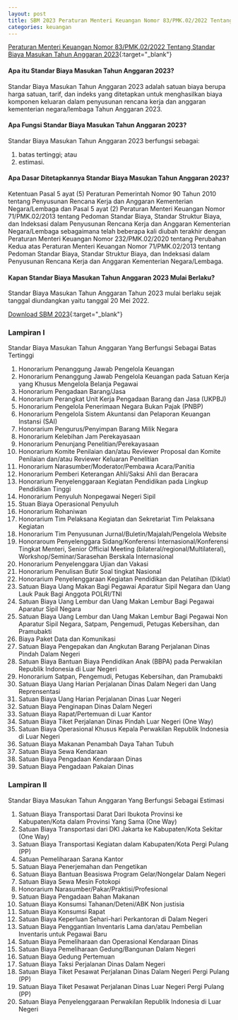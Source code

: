 ```yaml
---
layout: post
title: SBM 2023 Peraturan Menteri Keuangan Nomor 83/PMK.02/2022 Tentang Standar Biaya Masukan Tahun Anggaran 2023
categories: keuangan
---
```


[Peraturan Menteri Keuangan Nomor 83/PMK.02/2022 Tentang Standar Biaya Masukan Tahun Anggaran 2023](https://firebasestorage.googleapis.com/v0/b/geotag-b7d33.appspot.com/o/SBM_2023.pdf?alt=media&token=228220bb-e660-47cd-bb6f-ef614ad11018){:target="_blank"}

#### Apa itu Standar Biaya Masukan Tahun Anggaran 2023?

Standar Biaya Masukan Tahun Anggaran 2023 adalah satuan biaya berupa harga satuan, tarif, dan indeks yang ditetapkan untuk menghasilkan biaya komponen keluaran dalam penyusunan rencana kerja dan anggaran kementerian negara/lembaga Tahun Anggaran 2023.

#### Apa Fungsi Standar Biaya Masukan Tahun Anggaran 2023?

Standar Biaya Masukan Tahun Anggaran 2023 berfungsi sebagai:
1. batas tertinggi; atau
2. estimasi.

#### Apa Dasar Ditetapkannya Standar Biaya Masukan Tahun Anggaran 2023?

Ketentuan Pasal 5 ayat (5) Peraturan Pemerintah Nomor 90 Tahun 2010 tentang Penyusunan Rencana Kerja dan Anggaran Kementerian Negara/Lembaga dan Pasal 5 ayat (2) Peraturan Menteri Keuangan Nomor 71/PMK.02/2013 tentang Pedoman Standar Biaya, Standar Struktur Biaya, dan Indeksasi dalam Penyusunan Rencana Kerja dan Anggaran Kementerian Negara/Lembaga sebagaimana telah beberapa kali diubah terakhir dengan Peraturan Menteri Keuangan Nomor 232/PMK.02/2020 tentang Perubahan Kedua atas Peraturan Menteri Keuangan Nomor 71/PMK.02/2013 tentang Pedoman Standar Biaya, Standar Struktur Biaya, dan Indeksasi dalam Penyusunan Rencana Kerja dan Anggaran Kementerian Negara/Lembaga.

#### Kapan Standar Biaya Masukan Tahun Anggaran 2023 Mulai Berlaku?

Standar Biaya Masukan Tahun Anggaran Tahun 2023 mulai berlaku sejak tanggal diundangkan yaitu tanggal 20 Mei 2022.

[Download SBM 2023](https://firebasestorage.googleapis.com/v0/b/geotag-b7d33.appspot.com/o/SBM_2023.pdf?alt=media&token=228220bb-e660-47cd-bb6f-ef614ad11018){:target="_blank"}


### Lampiran I

Standar Biaya Masukan Tahun Anggaran Yang Berfungsi Sebagai Batas Tertinggi

1. Honorarium Penanggung Jawab Pengelola Keuangan
2. Honorarium Penanggung Jawab Pengelola Keuangan pada Satuan Kerja yang Khusus Mengelola Belanja Pegawai
3. Honorarium Pengadaan Barang/Jasa
4. Honorarium Perangkat Unit Kerja Pengadaan Barang dan Jasa (UKPBJ)
5. Honorarium Pengelola Penerimaan Negara Bukan Pajak (PNBP)
6. Honorarium Pengelola Sistem Akuntansi dan Pelaporan Keuangan Instansi (SAI)
7. Honorarium Pengurus/Penyimpan Barang Milik Negara
8. Honorarium Kelebihan Jam Perekayasaan
9. Honorarium Penunjang Penelitian/Perekayasaan
10. Honorarium Komite Penilaian dan/atau Reviewer Proposal dan Komite Penilaian dan/atau Reviewer Keluaran Penelitian
11. Honorarium Narasumber/Moderator/Pembawa Acara/Panitia
12. Honorarium Pemberi Keterangan Ahli/Saksi Ahli dan Beracara
13. Honorarium Penyelenggaraan Kegiatan Pendidikan pada Lingkup Pendidikan Tinggi
14. Honorarium Penyuluh Nonpegawai Negeri Sipil
15. Stuan Biaya Operasional Penyuluh
16. Honorarium Rohaniwan
17. Honorarium Tim Pelaksana Kegiatan dan Sekretariat Tim Pelaksana Kegiatan
18. Honorarium Tim Penyusunan Jurnal/Buletin/Majalah/Pengelola Website
19. Honoraroum Penyelenggara Sidang/Konferensi Internasional/Konferensi Tingkat Menteri, Senior Official Meeting (bilateral/regional/Multilateral), Workshop/Seminar/Sarasehan Berskala Internasional
20. Honorarium Penyelenggara Ujian dan Vakasi
21. Honorarium Penulisan Butir Soal tingkat Nasional
22. Honorarium Penyelenggaraan Kegiatan Pendidikan dan Pelatihan (Diklat)
23. Satuan Biaya Uang Makan Bagi Pegawai Aparatur Sipil Negara dan Uang Lauk Pauk Bagi Anggota POLRI/TNI
24. Satuan Biaya Uang Lembur dan Uang Makan Lembur Bagi Pegawai Aparatur Sipil Negara
25. Satuan Biaya Uang Lembur dan Uang Makan Lembur Bagi Pegawai Non Aparatur Sipil Negara, Satpam, Pengemudi, Petugas Kebersihan, dan Pramubakti
26. Biaya Paket Data dan Komunikasi
27. Satuan Biaya Pengepakan dan Angkutan Barang Perjalanan Dinas Pindah Dalam Negeri
28. Satuan Biaya Bantuan Biaya Pendidikan Anak (BBPA) pada Perwakilan Republik Indonesia di Luar Negeri
29. Honorarium Satpan, Pengemudi, Petugas Kebersihan, dan Pramubakti
30. Satuan Biaya Uang Harian Perjalanan Dinas Dalam Negeri dan Uang Reprensentasi
31. Satuan Biaya Uang Harian Perjalanan Dinas Luar Negeri
32. Satuan Biaya Penginapan Dinas Dalam Negeri
33. Satuan Biaya Rapat/Pertemuan di Luar Kantor
34. Satuan Biaya Tiket Perjalanan Dinas Pindah Luar Negeri (One Way)
35. Satuan Biaya Operasional Khusus Kepala Perwakilan Republik Indonesia di Luar Negeri
36. Satuan Biaya Makanan Penambah Daya Tahan Tubuh
37. Satuan Biaya Sewa Kendaraan
38. Satuan Biaya Pengadaan Kendaraan Dinas
39. Satuan Biaya Pengadaan Pakaian Dinas

### Lampiran II

Standar Biaya Masukan Tahun Anggaran Yang Berfungsi Sebagai Estimasi

1. Satuan Biaya Transportasi Darat Dari Ibukota Provinsi ke Kabupaten/Kota dalam Provinsi Yang Sama (One Way)
2. Satuan Biaya Transportasi dari DKI Jakarta ke Kabupaten/Kota Sekitar (One Way)
3. Satuan Biaya Transportasi Kegiatan dalam Kabupaten/Kota Pergi Pulang (PP)
4. Satuan Pemeliharaan Sarana Kantor
5. Satuan Biaya Penerjemahan dan Pengetikan
6. Satuan Biaya Bantuan Beasiswa Program Gelar/Nongelar Dalam Negeri
7. Satuan Biaya Sewa Mesin Fotokopi
8. Honorarium Narasumber/Pakar/Praktisi/Profesional
9. Satuan Biaya Pengadaan Bahan Makanan
10. Satuan Biaya Konsumsi Tahanan/Deteni/ABK Non justisia
11. Satuan Biaya Konsumsi Rapat
12. Satuan Biaya Keperluan Sehari-hari Perkantoran di Dalam Negeri
13. Satuan Biaya Penggantian Inventaris Lama dan/atau Pembelian Inventaris untuk Pegawai Baru
14. Satuan Biaya Pemeliharaan dan Operasional Kendaraan Dinas
15. Satuan Biaya Pemeliharaan Gedung/Bangunan Dalam Negeri
16. Satuan Biaya Gedung Pertemuan
17. Satuan Biaya Taksi Perjalanan Dinas Dalam Negeri
18. Satuan Biaya Tiket Pesawat Perjalanan Dinas Dalam Negeri Pergi Pulang (PP)
19. Satuan Biaya Tiket Pesawat Perjalanan Dinas Luar Negeri Pergi Pulang (PP)
20. Satuan Biaya Penyelenggaraan Perwakilan Republik Indonesia di Luar Negeri